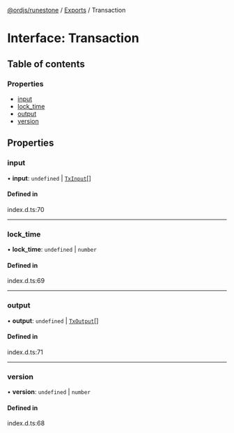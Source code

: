 [@ordjs/runestone](../README.md) / [Exports](../modules.md) / Transaction

# Interface: Transaction

## Table of contents

### Properties

- [input](Transaction.md#input)
- [lock\_time](Transaction.md#lock_time)
- [output](Transaction.md#output)
- [version](Transaction.md#version)

## Properties

### input

• **input**: `undefined` \| [`TxInput`](TxInput.md)[]

#### Defined in

index.d.ts:70

___

### lock\_time

• **lock\_time**: `undefined` \| `number`

#### Defined in

index.d.ts:69

___

### output

• **output**: `undefined` \| [`TxOutput`](TxOutput.md)[]

#### Defined in

index.d.ts:71

___

### version

• **version**: `undefined` \| `number`

#### Defined in

index.d.ts:68
